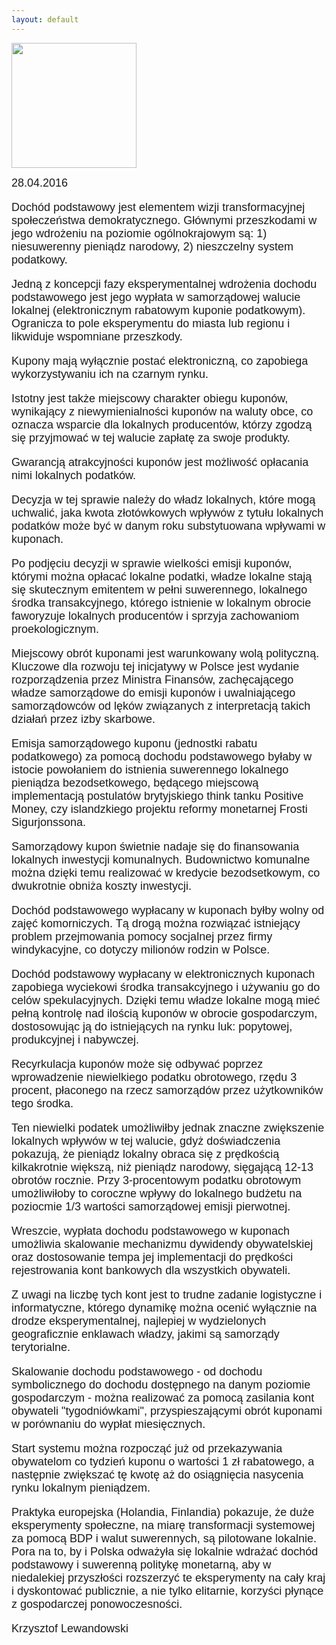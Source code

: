 ```yaml
---
layout: default
---
```

<img src="{{site.baseurl}}\articles\pictures\465.positive.jpg" width="200"><!--228-->
<p style="margin: 0px 0px 18px; font-size: 18px; font-family: Helvetica;">28.04.2016</p>
<p style="margin: 0px 0px 18px; font-size: 18px; font-family: Helvetica;">Dochód podstawowy jest elementem wizji transformacyjnej społeczeństwa demokratycznego. Głównymi przeszkodami w jego wdrożeniu na poziomie ogólnokrajowym są: 1) niesuwerenny pieniądz narodowy, 2) nieszczelny system podatkowy.</p>
<p style="margin: 0px 0px 18px; font-size: 18px; font-family: Helvetica;">Jedną z koncepcji fazy eksperymentalnej wdrożenia dochodu podstawowego jest jego wypłata w samorządowej walucie lokalnej (elektronicznym rabatowym kuponie podatkowym). Ogranicza to pole eksperymentu do miasta lub regionu i likwiduje wspomniane przeszkody.</p>
<p style="margin: 0px 0px 18px; font-size: 18px; font-family: Helvetica;">Kupony mają wyłącznie postać elektroniczną, co zapobiega wykorzystywaniu ich na czarnym rynku.</p>
<p style="margin: 0px 0px 18px; font-size: 18px; font-family: Helvetica;">Istotny jest także miejscowy charakter obiegu kuponów, wynikający z niewymienialności kuponów na waluty obce, co oznacza wsparcie dla lokalnych producentów, którzy zgodzą się przyjmować w tej walucie zapłatę za swoje produkty.</p>
<p style="margin: 0px 0px 18px; font-size: 18px; font-family: Helvetica;">Gwarancją atrakcyjności kuponów jest możliwość opłacania nimi lokalnych podatków.</p>
<p style="margin: 0px 0px 18px; font-size: 18px; font-family: Helvetica;">Decyzja w tej sprawie należy do władz lokalnych, które mogą uchwalić, jaka kwota złotówkowych wpływów z tytułu lokalnych podatków może być w danym roku substytuowana wpływami w kuponach.</p>
<p style="margin: 0px 0px 18px; font-size: 18px; font-family: Helvetica;">Po podjęciu decyzji w sprawie wielkości emisji kuponów, którymi można opłacać lokalne podatki, władze lokalne stają się skutecznym emitentem w pełni suwerennego, lokalnego środka transakcyjnego, którego istnienie w lokalnym obrocie faworyzuje lokalnych producentów i sprzyja zachowaniom proekologicznym.</p>
<p style="margin: 0px 0px 18px; font-size: 18px; font-family: Helvetica;">Miejscowy obrót kuponami jest warunkowany wolą polityczną. Kluczowe dla rozwoju tej inicjatywy w Polsce jest wydanie rozporządzenia przez Ministra Finansów, zachęcającego władze samorządowe do emisji kuponów i uwalniającego samorządowców od lęków związanych z interpretacją takich działań przez izby skarbowe.</p>
<p style="margin: 0px 0px 18px; font-size: 18px; font-family: Helvetica;">Emisja samorządowego kuponu (jednostki rabatu podatkowego) za pomocą dochodu podstawowego byłaby w istocie powołaniem do istnienia suwerennego lokalnego pieniądza bezodsetkowego, będącego miejscową implementacją postulatów brytyjskiego think tanku Positive Money, czy islandzkiego projektu reformy monetarnej Frosti Sigurjonssona.</p>
<p style="margin: 0px 0px 18px; font-size: 18px; font-family: Helvetica;">Samorządowy kupon świetnie nadaje się do finansowania lokalnych inwestycji komunalnych. Budownictwo komunalne można dzięki temu realizować w kredycie bezodsetkowym, co dwukrotnie obniża koszty inwestycji.</p>
<p style="margin: 0px 0px 18px; font-size: 18px; font-family: Helvetica;">Dochód podstawowego wypłacany w kuponach byłby wolny od zajęć komorniczych. Tą drogą można rozwiązać istniejący problem przejmowania pomocy socjalnej przez firmy windykacyjne, co dotyczy milionów rodzin w Polsce.</p>
<p style="margin: 0px 0px 18px; font-size: 18px; font-family: Helvetica;">Dochód podstawowy wypłacany w elektronicznych kuponach zapobiega wyciekowi środka transakcyjnego i używaniu go do celów spekulacyjnych. Dzięki temu władze lokalne mogą mieć pełną kontrolę nad ilością kuponów w obrocie gospodarczym, dostosowując ją do istniejących na rynku luk: popytowej, produkcyjnej i nabywczej.</p>
<p style="margin: 0px 0px 18px; font-size: 18px; font-family: Helvetica;">Recyrkulacja kuponów może się odbywać poprzez wprowadzenie niewielkiego podatku obrotowego, rzędu 3 procent, płaconego na rzecz samorządów przez użytkowników tego środka.</p>
<p style="margin: 0px 0px 18px; font-size: 18px; font-family: Helvetica;">Ten niewielki podatek umożliwiłby jednak znaczne zwiększenie lokalnych wpływów w tej walucie, gdyż doświadczenia pokazują, że pieniądz lokalny obraca się z prędkością kilkakrotnie większą, niż pieniądz narodowy, sięgającą 12-13 obrotów rocznie. Przy 3-procentowym podatku obrotowym umożliwiłoby to coroczne wpływy do lokalnego budżetu na poziocmie 1/3 wartości samorządowej emisji pierwotnej.</p>
<p style="margin: 0px 0px 18px; font-size: 18px; font-family: Helvetica;">Wreszcie, wypłata dochodu podstawowego w kuponach umożliwia skalowanie mechanizmu dywidendy obywatelskiej oraz dostosowanie tempa jej implementacji do prędkości rejestrowania kont bankowych dla wszystkich obywateli.</p>
<p style="margin: 0px 0px 18px; font-size: 18px; font-family: Helvetica;">Z uwagi na liczbę tych kont jest to trudne zadanie logistyczne i informatyczne, którego dynamikę można ocenić wyłącznie na drodze eksperymentalnej, najlepiej w wydzielonych geograficznie enklawach władzy, jakimi są samorządy terytorialne.</p>
<p style="margin: 0px 0px 18px; font-size: 18px; font-family: Helvetica;">Skalowanie dochodu podstawowego - od dochodu symbolicznego do dochodu dostępnego na danym poziomie gospodarczym - można realizować za pomocą zasilania kont obywateli "tygodniówkami", przyspieszającymi obrót kuponami w porównaniu do wypłat miesięcznych.</p>
<p style="margin: 0px 0px 18px; font-size: 18px; font-family: Helvetica;">Start systemu można rozpocząć już od przekazywania obywatelom co tydzień kuponu o wartości 1 zł rabatowego, a następnie zwiększać tę kwotę aż do osiągnięcia nasycenia rynku lokalnym pieniądzem.</p>
<p style="margin: 0px 0px 18px; font-size: 18px; font-family: Helvetica;">Praktyka europejska (Holandia, Finlandia) pokazuje, że duże eksperymenty społeczne, na miarę transformacji systemowej za pomocą BDP i walut suwerennych, są pilotowane lokalnie. Pora na to, by i Polska odważyła się lokalnie wdrażać dochód podstawowy i suwerenną politykę monetarną, aby w niedalekiej przyszłości rozszerzyć te eksperymenty na cały kraj i dyskontować publicznie, a nie tylko elitarnie, korzyści płynące z gospodarczej ponowoczesności.</p><p style="margin: 0px 0px 18px; font-size: 18px; font-family: Helvetica;">Krzysztof Lewandowski</p>